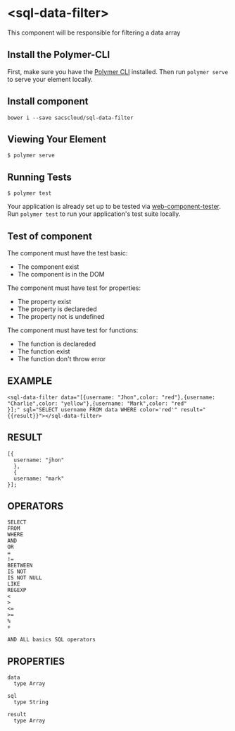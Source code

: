 # \<sql-data-filter\>

This component will be responsible for filtering a data array

## Install the Polymer-CLI

First, make sure you have the [Polymer CLI](https://www.npmjs.com/package/polymer-cli) installed. Then run `polymer serve` to serve your element locally.

## Install component

  ```
bower i --save sacscloud/sql-data-filter
  ```
  


## Viewing Your Element

```
$ polymer serve
```

## Running Tests

```
$ polymer test
```

Your application is already set up to be tested via [web-component-tester](https://github.com/Polymer/web-component-tester). Run `polymer test` to run your application's test suite locally.


## Test of component

The component must have the test basic:

- The component exist
- The component is in the DOM

The component must have test for properties:

- The property exist
- The property is declareded
- The property not is undefined

The component must have test for functions:

- The function is declareded
- The function exist
- The function don't throw error


##  EXAMPLE
  
  ```
  <sql-data-filter data="[{username: "Jhon",color: "red"},{username: "Charlie",color: "yellow"},{username: "Mark",color: "red"
  }];" sql="SELECT username FROM data WHERE color='red'" result="{{result}}"></sql-data-filter>
```

## RESULT 
```
[{
  username: "jhon"
  },
  {
  username: "mark"
}];
```

## OPERATORS

```
SELECT
FROM
WHERE
AND
OR
=
!=
BEETWEEN
IS NOT
IS NOT NULL
LIKE
REGEXP
<
>
<=
>=
%
+

AND ALL basics SQL operators
```


## PROPERTIES

```
data 
  type Array
  
sql
  type String
 
result
  type Array
  ```